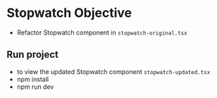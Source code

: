 # Stopwatch Objective
- Refactor Stopwatch component in `stopwatch-original.tsx`

## Run project
- to view the updated Stopwatch component `stopwatch-updated.tsx`
- npm install
- npm run dev
